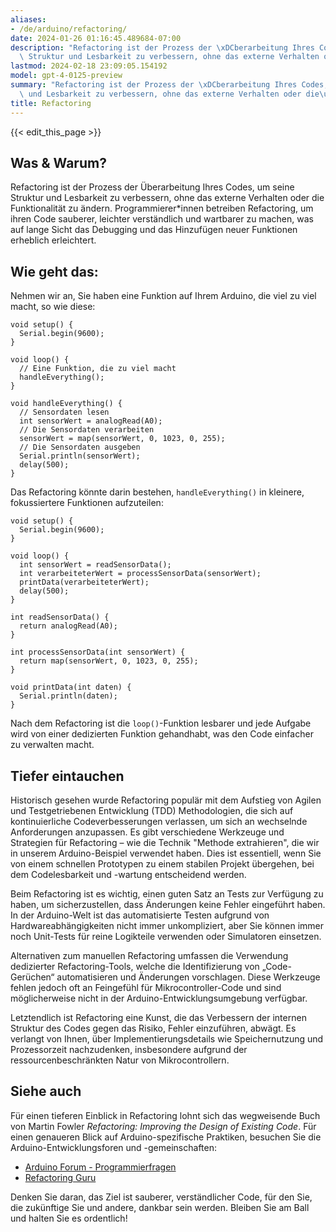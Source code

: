 ```yaml
---
aliases:
- /de/arduino/refactoring/
date: 2024-01-26 01:16:45.489684-07:00
description: "Refactoring ist der Prozess der \xDCberarbeitung Ihres Codes, um seine\
  \ Struktur und Lesbarkeit zu verbessern, ohne das externe Verhalten oder die\u2026"
lastmod: 2024-02-18 23:09:05.154192
model: gpt-4-0125-preview
summary: "Refactoring ist der Prozess der \xDCberarbeitung Ihres Codes, um seine Struktur\
  \ und Lesbarkeit zu verbessern, ohne das externe Verhalten oder die\u2026"
title: Refactoring
---
```


{{< edit_this_page >}}

## Was & Warum?
Refactoring ist der Prozess der Überarbeitung Ihres Codes, um seine Struktur und Lesbarkeit zu verbessern, ohne das externe Verhalten oder die Funktionalität zu ändern. Programmierer*innen betreiben Refactoring, um ihren Code sauberer, leichter verständlich und wartbarer zu machen, was auf lange Sicht das Debugging und das Hinzufügen neuer Funktionen erheblich erleichtert.

## Wie geht das:

Nehmen wir an, Sie haben eine Funktion auf Ihrem Arduino, die viel zu viel macht, so wie diese:

```Arduino
void setup() {
  Serial.begin(9600);
}

void loop() {
  // Eine Funktion, die zu viel macht
  handleEverything();
}

void handleEverything() {
  // Sensordaten lesen
  int sensorWert = analogRead(A0);
  // Die Sensordaten verarbeiten
  sensorWert = map(sensorWert, 0, 1023, 0, 255);
  // Die Sensordaten ausgeben
  Serial.println(sensorWert);
  delay(500);
}
```

Das Refactoring könnte darin bestehen, `handleEverything()` in kleinere, fokussiertere Funktionen aufzuteilen:

```Arduino
void setup() {
  Serial.begin(9600);
}

void loop() {
  int sensorWert = readSensorData();
  int verarbeiteterWert = processSensorData(sensorWert);
  printData(verarbeiteterWert);
  delay(500);
}

int readSensorData() {
  return analogRead(A0);
}

int processSensorData(int sensorWert) {
  return map(sensorWert, 0, 1023, 0, 255);
}

void printData(int daten) {
  Serial.println(daten);
}
```

Nach dem Refactoring ist die `loop()`-Funktion lesbarer und jede Aufgabe wird von einer dedizierten Funktion gehandhabt, was den Code einfacher zu verwalten macht.

## Tiefer eintauchen
Historisch gesehen wurde Refactoring populär mit dem Aufstieg von Agilen und Testgetriebenen Entwicklung (TDD) Methodologien, die sich auf kontinuierliche Codeverbesserungen verlassen, um sich an wechselnde Anforderungen anzupassen. Es gibt verschiedene Werkzeuge und Strategien für Refactoring – wie die Technik "Methode extrahieren", die wir in unserem Arduino-Beispiel verwendet haben. Dies ist essentiell, wenn Sie von einem schnellen Prototypen zu einem stabilen Projekt übergehen, bei dem Codelesbarkeit und -wartung entscheidend werden.

Beim Refactoring ist es wichtig, einen guten Satz an Tests zur Verfügung zu haben, um sicherzustellen, dass Änderungen keine Fehler eingeführt haben. In der Arduino-Welt ist das automatisierte Testen aufgrund von Hardwareabhängigkeiten nicht immer unkompliziert, aber Sie können immer noch Unit-Tests für reine Logikteile verwenden oder Simulatoren einsetzen.

Alternativen zum manuellen Refactoring umfassen die Verwendung dedizierter Refactoring-Tools, welche die Identifizierung von „Code-Gerüchen“ automatisieren und Änderungen vorschlagen. Diese Werkzeuge fehlen jedoch oft an Feingefühl für Mikrocontroller-Code und sind möglicherweise nicht in der Arduino-Entwicklungsumgebung verfügbar.

Letztendlich ist Refactoring eine Kunst, die das Verbessern der internen Struktur des Codes gegen das Risiko, Fehler einzuführen, abwägt. Es verlangt von Ihnen, über Implementierungsdetails wie Speichernutzung und Prozessorzeit nachzudenken, insbesondere aufgrund der ressourcenbeschränkten Natur von Mikrocontrollern.

## Siehe auch
Für einen tieferen Einblick in Refactoring lohnt sich das wegweisende Buch von Martin Fowler *Refactoring: Improving the Design of Existing Code*. Für einen genaueren Blick auf Arduino-spezifische Praktiken, besuchen Sie die Arduino-Entwicklungsforen und -gemeinschaften:

- [Arduino Forum - Programmierfragen](https://forum.arduino.cc/index.php?board=4.0)
- [Refactoring Guru](https://refactoring.guru/refactoring)

Denken Sie daran, das Ziel ist sauberer, verständlicher Code, für den Sie, die zukünftige Sie und andere, dankbar sein werden. Bleiben Sie am Ball und halten Sie es ordentlich!
